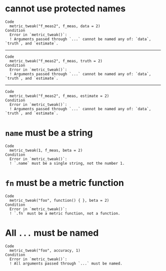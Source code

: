 # cannot use protected names

    Code
      metric_tweak("f_meas2", f_meas, data = 2)
    Condition
      Error in `metric_tweak()`:
      ! Arguments passed through `...` cannot be named any of: `data`, `truth`, and `estimate`.

---

    Code
      metric_tweak("f_meas2", f_meas, truth = 2)
    Condition
      Error in `metric_tweak()`:
      ! Arguments passed through `...` cannot be named any of: `data`, `truth`, and `estimate`.

---

    Code
      metric_tweak("f_meas2", f_meas, estimate = 2)
    Condition
      Error in `metric_tweak()`:
      ! Arguments passed through `...` cannot be named any of: `data`, `truth`, and `estimate`.

# `name` must be a string

    Code
      metric_tweak(1, f_meas, beta = 2)
    Condition
      Error in `metric_tweak()`:
      ! `.name` must be a single string, not the number 1.

# `fn` must be a metric function

    Code
      metric_tweak("foo", function() { }, beta = 2)
    Condition
      Error in `metric_tweak()`:
      ! `.fn` must be a metric function, not a function.

# All `...` must be named

    Code
      metric_tweak("foo", accuracy, 1)
    Condition
      Error in `metric_tweak()`:
      ! All arguments passed through `...` must be named.

